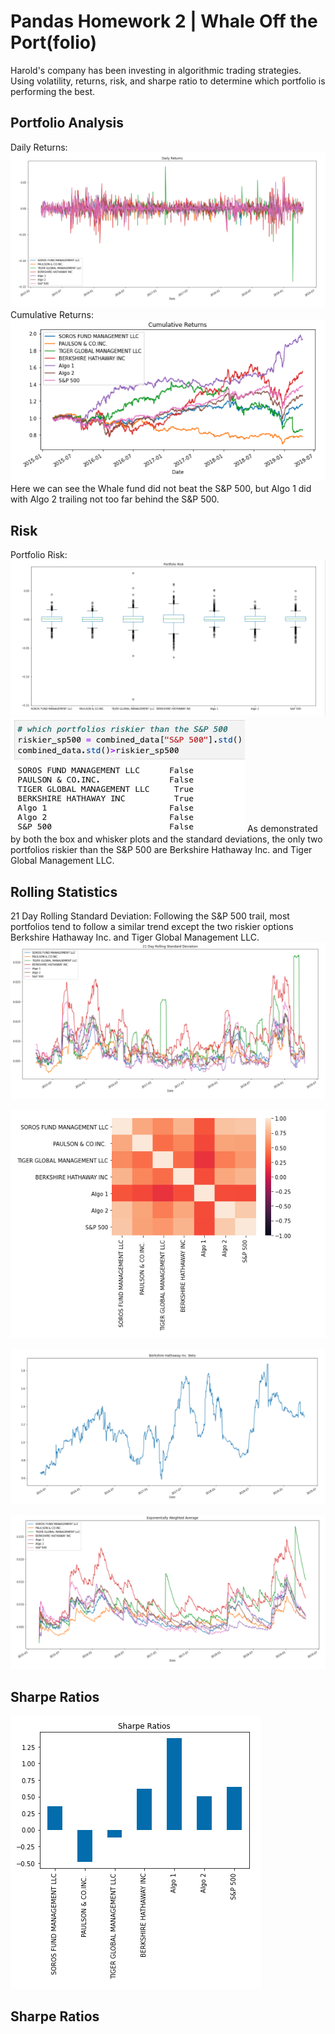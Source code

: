 # Pandas Homework 2 | Whale Off the Port(folio)
Harold's company has been investing in algorithmic trading strategies. Using volatility, returns, risk, and sharpe ratio to determine which portfolio is performing the best. 


## Portfolio Analysis 
Daily Returns: 
![portfolio_daily_returns](png/hw2_port_daily_returns.png)
Cumulative Returns:
![portfolio_cumulative_returns](png/hw2_port_cum_returns.png)
Here we can see the Whale fund did not beat the S&P 500, but Algo 1 did with Algo 2 trailing not too far behind the S&P 500. 


## Risk
Portfolio Risk:
![portfolio_risk](png/hw2_risk_box_n_whisker.png)
![portfolios_riskier_than_S&P500](png/hw2_riskier_than_sp500.png)
As demonstrated by both the box and whisker plots and the standard deviations, the only two portfolios riskier than the S&P 500 are Berkshire Hathaway Inc. and Tiger Global Management LLC.


## Rolling Statistics
21 Day Rolling Standard Deviation:
Following the S&P 500 trail, most portfolios tend to follow a similar trend except the two riskier options Berkshire Hathaway Inc. and Tiger Global Management LLC. 
![21_day_rolling_standard_deviation](png/hw2_21_rolling_sd.png)

![correlation_heatmap](png/hw2_corr_heatmap.png)

![berkshire_hathaway_beta](png/hw2_berk_hath_beta.png)

![exponential_weighted_average](png/hw2_port_ewa.png)


## Sharpe Ratios

![sharpe_ratios](png/hw2_sharpe_ratios.png)



## Sharpe Ratios
